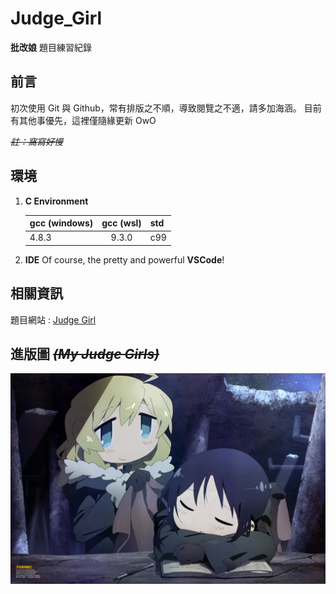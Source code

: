 # Judge_Girl
 **批改娘** 題目練習紀錄

## 前言
初次使用 Git 與 Github，常有排版之不順，導致閱覽之不適，請多加海涵。
目前有其他事優先，這裡僅隨緣更新 OwO

~~*註：窩寫好慢*~~

## 環境

1. **C Environment**

    gcc (windows)|gcc (wsl)|std
    -|:-:|-
    4.8.3|9.3.0|c99

2. **IDE**
    Of course, the pretty and powerful **VSCode**!

## 相關資訊
題目網站 : [Judge Girl](https://judgegirl.csie.org/)

## 進版圖 ~~*(My Judge Girls)*~~
![image](https://github.com/Shiritai/Judge_Girl/blob/main/wallpaper422.jpg)

